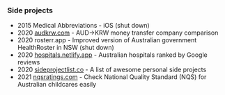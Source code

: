 ### Side projects
- 2015 Medical Abbreviations - iOS (shut down)
- 2020 [audkrw.com](https://audkrw.com) - AUD->KRW money transfer company comparison
- 2020 rosterr.app - Improved version of Australian government HealthRoster in NSW (shut down)
- 2020 [hospitals.netlify.app](https://hospitals.netlify.app) - Australian hospitals ranked by Google reviews
- 2020 [sideprojectlist.co](https://sideprojectlist.co) - A list of awesome personal side projects
- 2021 [nqsratings.com](https://nqsratings.com) - Check National Quality Standard (NQS) for Australian childcares easily
